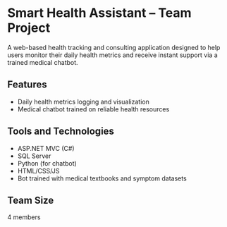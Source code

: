 # Smart Health Assistant – Team Project

A web-based health tracking and consulting application designed to help users monitor their daily health metrics and receive instant support via a trained medical chatbot.

## Features
- Daily health metrics logging and visualization
- Medical chatbot trained on reliable health resources

## Tools and Technologies
- ASP.NET MVC (C#)
- SQL Server
- Python (for chatbot)
- HTML/CSS/JS
- Bot trained with medical textbooks and symptom datasets


## Team Size
4 members
